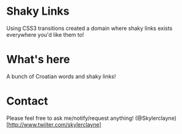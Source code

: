 # Shaky Links
Using CSS3 transitions created a domain where shaky links exists everywhere you'd like them to!  

# What's here
A bunch of Croatian words and shaky links!  

# Contact
Please feel free to ask me/notify/request anything! 
(@Skylerclayne)[http://www.twiiter.com/skylerclayne]